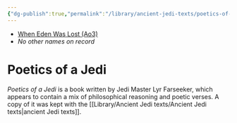 ```yaml
---
{"dg-publish":true,"permalink":"/library/ancient-jedi-texts/poetics-of-a-jedi/","tags":["libary"]}
---
```


- [When Eden Was Lost (Ao3)](https://archiveofourown.org/works/19334440/chapters/45992584)
- *No other names on record*
# Poetics of a Jedi
*Poetics of a Jedi* is a book written by Jedi Master Lyr Farseeker, which appears to contain a mix of philosophical reasoning and poetic verses. A copy of it was kept with the [[Library/Ancient Jedi texts/Ancient Jedi texts\|ancient Jedi texts]].


